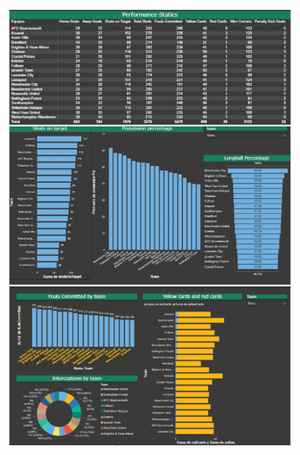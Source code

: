![premier league statics](premierstat3.png)  
![premier league statics](premierstat2.png)  
![premier league statics](premierstat1.png)
